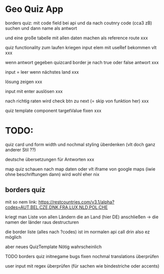 # Geo Quiz App

borders quiz: mit code field bei api und da nach coutnry code (cca3 zB) suchen und dann name als antwort

und eine große tabelle mit allen daten machen als reference route xxx

quiz functionality zum laufen kriegen
input elem mit useRef bekommen vlt xxx

wenn antwort gegeben quizcard border je nach true oder false antwort xxx

input = leer wenn nächstes land xxx

lösung zeigen xxx

input mit enter auslösen xxx

nach richtig raten wird check btn zu next (= skip von funktion her) xxx

quiz template component targetValue fixen xxx

# TODO:

quiz card und form width und
nochmal styling überdenken (vlt doch ganz anderer Stil ??)

deutsche übersetzungen für Antworten xxx

map quiz schauen nach map daten
oder vlt iframe von google maps (iwie ohne beschriftungen dann)
wird wohl eher nix

## borders quiz

mit so nem link:
https://restcountries.com/v3.1/alpha?codes=AUT,BEL,CZE,DNK,FRA,LUX,NLD,POL,CHE

kriegt man Liste von allen Ländern die an Land (hier DE) anschließen
-> die namen der länder raus destructuren

die border liste (alles nach ?codes) ist im normalen api call drin also ez möglich

aber neues QuizTemplate Nötig wahrscheinlich

TODO
borders quiz initnegame bugs fixen
nochmal translations überprüfen

user input mit regex überprüfen (für sachen wie bindestriche oder accents)
